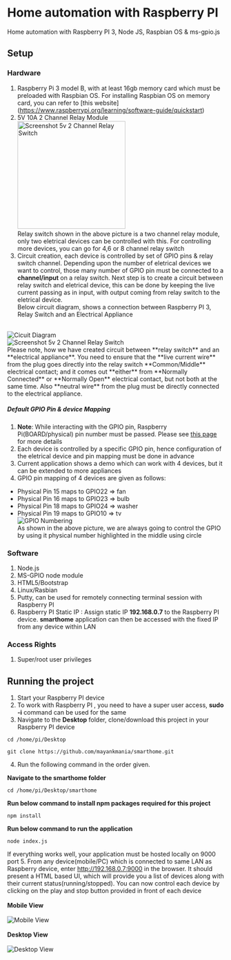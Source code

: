 Home automation with Raspberry PI
==========
Home automation with Raspberry PI 3, Node JS, Raspbian OS & ms-gpio.js

## Setup

### Hardware
1. Raspberry Pi 3 model B, with at least 16gb memory card which must be preloaded with Raspbian OS. For installing Raspbian OS on memory card, you can refer to [this website] (https://www.raspberrypi.org/learning/software-guide/quickstart)
2. 5V 10A 2 Channel Relay Module <br/>
<img title="5v 2 Channel Relay Switch" width="250" alt="Screenshot 5v 2 Channel Relay Switch" src="https://github.com/mayankmania/smarthome/raw/master/UIPics/relayswitch.jpg"/> <br/>
Relay switch shown in the above picture is a two channel relay module, only two eletrical devices can be controlled with this. For controlling more devices, you can go for 4,6 or 8 channel relay switch<br/>
3. Circuit creation, each device is controlled by set of GPIO pins & relay switch channel. Depending upon the number of eletrical devices we want to control, those many number of GPIO pin must be connected to a **channel/input** on a relay switch. Next step is to create a circuit between relay switch and eletrical device, this can be done by keeping the live current passing as in input, with output coming from relay switch to the eletrical device. <br/> Below circuit diagram, shows a connection between Raspberry PI 3, Relay Switch and an Electrical Appliance 
<br/>
<img title="Cicuit Diagram" alt="Cicuit Diagram" src="https://github.com/mayankmania/smarthome/blob/master/UIPics/circuit.png"/> <br/><img title="5v 2 Channel Relay Switch" alt="Screenshot 5v 2 Channel Relay Switch" src="https://github.com/mayankmania/smarthome/blob/master/UIPics/rs_2.jpg"/> <br/>
Please note, how we have created circuit between **relay switch** and an **electrical appliance**. You need to ensure that the **live current wire** from the plug goes directly into the relay switch **Common/Middle** electrical contact; and it comes out **either** from **Normally Connected** or **Normally Open** electrical contact, but not both at the same time. Also **neutral wire** from the plug must be directly connected to the electrical appliance.<br/>

##### Default GPIO Pin & device Mapping
1. <b>Note</b>: While interacting with the GPIO pin, Raspberry Pi(BOARD/physical) pin number must be passed. Please see [this page](http://elinux.org/RPi_Low-level_peripherals) for more details
2. Each device is controlled by a specific GPIO pin, hence configuration of the eletrical device and pin mapping must be done in advance
3. Current application shows a demo which can work with 4 devices, but it can be extended to more appliances
4. GPIO pin mapping of 4 devices are given as follows:
 * Physical Pin 15 maps to GPIO22 => fan
 * Physical Pin 16 maps to GPIO23 => bulb
 * Physical Pin 18 maps to GPIO24 => washer
 * Physical Pin 19 maps to GPIO10 => tv
 <br/><img title="GPIO Numbering" alt="GPIO Numbering" src="https://github.com/mayankmania/smarthome/blob/master/UIPics/pin_numbering.png"/> <br/>
As shown in the above picture, we are always going to control the GPIO by using it physical number highlighted in the middle using circle

### Software
1. Node.js 
2. MS-GPIO node module
3. HTML5/Bootstrap
4. Linux/Rasbian
5. Putty, can be used for remotely connecting terminal session with Raspberry PI
6. Raspberry PI Static IP : Assign static IP **192.168.0.7** to the Raspberry PI device. **smarthome** application can then be accessed  with the fixed IP from any device within LAN
 
### Access Rights
1. Super/root user privileges

## Running the project
1. Start your Raspberry PI device
2. To work with Raspberry PI , you need to have a super user access, **sudo -i** command can be used for the same
3. Navigate to the **Desktop** folder, clone/download this project in your Raspberry PI device
 ```
 cd /home/pi/Desktop
   
 git clone https://github.com/mayankmania/smarthome.git
 ```
4. Run the following command in the order given.
 
 **Navigate to the smarthome folder**
 ```
 cd /home/pi/Desktop/smarthome
 ```
 
 **Run below command to install npm packages required for this project**
 
 ```
 npm install
 ```
 
 **Run below command to run the application**
 
 ```
 node index.js
 ```
 If everything works well, your application must be hosted locally on 9000 port
5. From any device(mobile/PC) which is connected to same LAN as Raspberry device, enter http://192.168.0.7:9000 in the browser. It should present a HTML based UI, which will provide you a list of devices along with their current status(running/stopped). You can now control each device by clicking on the play and stop button provided in front of each device 
<br/><br/>
**Mobile View**
</br></br>
<img title="Mobile View" alt="Mobile View" src="https://github.com/mayankmania/smarthome/blob/master/UIPics/mobile.png"/> 
<br/></br>
**Desktop View**
<br/></br>
<img title="Desktop View" alt="Desktop View" src="https://github.com/mayankmania/smarthome/blob/master/UIPics/Desktop.png"/>
